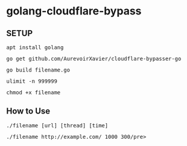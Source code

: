 # golang-cloudflare-bypass

<h2>SETUP</h2>
<pre>apt install golang</pre>
<pre>go get github.com/AurevoirXavier/cloudflare-bypasser-go</pre>
<pre>go build filename.go</pre>
<pre>ulimit -n 999999</pre>
<pre>chmod +x filename</pre>

<h2>How to Use</h2>
<pre>./filename [url] [thread] [time]</pre>
<pre>./filename http://example.com/ 1000 300/pre>
